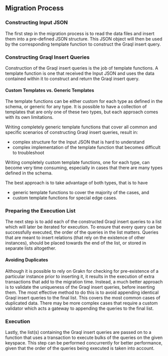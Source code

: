 ## Migration Process

### Constructing Input JSON

The first step in the migration process is to read the data files and insert them into a pre-defined JSON structure. This JSON object will then be used by the corresponding template function to construct the Graql insert query.

### Constructing Graql Insert Queries

Construction of the Graql insert queries is the job of template functions. A template function is one that received the Input JSON and uses the data contained within it to construct and return the Graql insert query.

#### Custom Templates vs. Generic Templates

The template functions can be either custom for each type as defined in the schema, or generic for any type. It is possible to have a collection of templates that are only one of these two types, but each approach comes with its own limitations.

Writing completely generic template functions that cover all common and specific scenarios of constructing Graql insert queries, result in:

- complex structure for the Input JSON that is hard to understand
- complex implementation of the template function that becomes difficult to troubleshoot

Writing completely custom template functions, one for each type, can become very time consuming, especially in cases that there are many types defined in the schema.

The best approach is to take advantage of both types, that is to have

- generic template functions to cover the majority of the cases, and
- custom template functions for special edge cases.

### Preparing the Execution List

The next step is to add each of the constructed Graql insert queries to a list which will later be iterated for execution. To ensure that every query can be successfully executed, the order of the queries in the list matters. Queries that are meant to insert relations (that rely on the existence of other instances), should be placed towards the end of the list, or stored in separate lists altogether.

#### Avoiding Duplicates

Although it is possible to rely on Grakn for checking for pre-existence of a particular instance prior to inserting it, it results in the execution of extra transactions that add to the migration time. Instead, a much better approach is to validate the uniqueness of the Graql insert queries, before inserting them. The most effective method to do this is to avoid appending identical Graql insert queries to the final list. This covers the most common cases of duplicated data. There may be more complex cases that require a custom validator which acts a gateway to appending the queries to the final list.

### Execution

Lastly, the list(s) containing the Graql insert queries are passed on to a function that uses a transaction to execute bulks of the queries on the given keyspace. This step can be performed concurrently for better performance, given that the order of the queries being executed is taken into account.